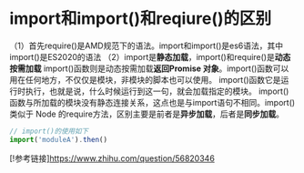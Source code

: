 # import和import()和reqiure()的区别
（1）首先require()是AMD规范下的语法。import和import()是es6语法，其中import()是ES2020的语法
（2）import是**静态加载**，import()和require()是**动态按需加载**
import()函数则是动态按需加载**返回Promise 对象**。import()函数可以用在任何地方，不仅仅是模块，非模块的脚本也可以使用。
import()函数它是运行时执行，也就是说，什么时候运行到这一句，就会加载指定的模块。
import()函数与所加载的模块没有静态连接关系，这点也是与import语句不相同。import()类似于 Node 的require方法，区别主要是前者是**异步加载**，后者是**同步加载**。
```js
// import()的使用如下
import('moduleA').then()
```
[!参考链接]https://www.zhihu.com/question/56820346